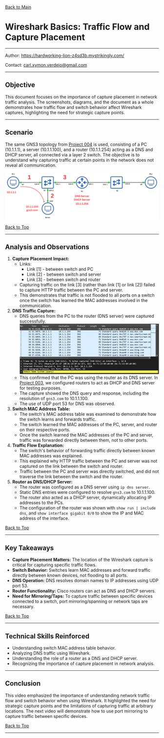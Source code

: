 <a name="top"></a>
[Back to Main](https://github.com/caxylive/Net_Projects/tree/main/README.md)

# Wireshark Basics: Traffic Flow and Capture Placement

---

Author: https://hardworking-lion-z4sd3b.mystrikingly.com/

Contact: carl.xymon.verdejo@gmail.com

---

## Objective

This document focuses on the importance of capture placement in network traffic analysis. The screenshots, diagrams, and the document as a whole demonstrates how traffic flow and switch behavior affect Wireshark captures, highlighting the need for strategic capture points.

---

## Scenario

The same GNS3 topology from [Project 004](https://github.com/caxylive/Net_Projects/tree/main/projects/004%20-%20Wireshark%20Basics%20-%20Analyzing%20HTTP%20Traffic/README.md) is used, consisting of a PC (10.1.1.1), a server (10.1.1.100), and a router (10.1.1.254) acting as a DNS and DHCP server, all connected via a layer 2 switch. The objective is to understand why capturing traffic at certain points in the network does not reveal all communication.

![Network Topology Overview](screenshot/topology.png)

[Back to Top](#top)

---

## Analysis and Observations

1.  **Capture Placement Impact:**
    * Links:
       * Link [1] - between switch and PC
       * Link [2] - between switch and server
       * Link [3] - between switch and router
    * Capturing traffic on the link [3] (rather than link [1] or link [2]) failed to capture HTTP traffic between the PC and server.
    * This demonstrates that traffic is not flooded to all ports on a switch once the switch has learned the MAC addresses involved in the communication.
3.  **DNS Traffic Capture:**
    * DNS queries from the PC to the router (DNS server) were captured successfully.
    ![DNS Queries from PC to Router](screenshot/dns-query.png)
    * This confirmed that the PC was using the router as its DNS server. In [Project 003](https://github.com/caxylive/Net_Projects/blob/main/projects/003%20-%20Inter-Site%20Connectivity%20Using%20EIGRP%20in%20a%20Subnetted%20Network/README.md), we configured routers to act as DHCP and DNS server for testing purposes.
    * The capture showed the DNS query and response, including the resolution of `gns3.com` to 10.1.1.100.
    * The use of UDP port 53 for DNS was observed.
4.  **Switch MAC Address Table:**
    * The switch's MAC address table was examined to demonstrate how the switch learns and forwards traffic.
    * The switch learned the MAC addresses of the PC, server, and router on their respective ports.
    * Once the switch learned the MAC addresses of the PC and server, traffic was forwarded directly between them, not to other ports.
5.  **Traffic Flow Explanation:**
    * The switch's behavior of forwarding traffic directly between known MAC addresses was explained.
    * This explained why HTTP traffic between the PC and server was not captured on the link between the switch and router.
    * Traffic between the PC and server was directly switched, and did not traverse the link between the switch and the router.
6.  **Router as DNS/DHCP Server:**
    * The router was configured as a DNS server using `ip dns server`.
    * Static DNS entries were configured to resolve `gns3.com` to 10.1.1.100.
    * The router also acted as a DHCP server, dynamically allocating IP addresses to the PCs.
    * The configuration of the router was shown with `show run | include dns`, and `show interface gigabit 0/0` to show the IP and MAC address of the interface.

[Back to Top](#top)

---

## Key Takeaways

* **Capture Placement Matters:** The location of the Wireshark capture is critical for capturing specific traffic flows.
* **Switch Behavior:** Switches learn MAC addresses and forward traffic directly between known devices, not flooding to all ports.
* **DNS Operation:** DNS resolves domain names to IP addresses using UDP port 53.
* **Router Functionality:** Cisco routers can act as DNS and DHCP servers.
* **Need for Mirroring/Taps:** To capture traffic between specific devices connected to a switch, port mirroring/spanning or network taps are necessary.

[Back to Top](#top)

---

## Technical Skills Reinforced

* Understanding switch MAC address table behavior.
* Analyzing DNS traffic using Wireshark.
* Understanding the role of a router as a DNS and DHCP server.
* Recognizing the importance of capture placement in network analysis.

---

## Conclusion

This video emphasized the importance of understanding network traffic flow and switch behavior when using Wireshark. It highlighted the need for strategic capture points and the limitations of capturing traffic at arbitrary locations. The next video will demonstrate how to use port mirroring to capture traffic between specific devices.

[Back to Top](#top)

---
